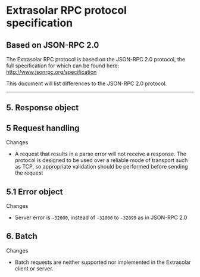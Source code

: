 
# Extrasolar RPC protocol specification

## Based on JSON-RPC 2.0

The Extrasolar RPC protocol is based on the JSON-RPC 2.0
protocol, the full specification for which can be found
here: <http://www.jsonrpc.org/specification>

This document will list differences to the JSON-RPC 2.0
protocol.

---

## 5. Response object

## 5 Request handling

Changes

- A request that results in a parse error will not receive a response. The
  protocol is designed to be used over a reliable mode of transport such as TCP,
  so appropriate validation should be performed before sending the request

## 5.1 Error object

Changes

- Server error is `-32000`, instead of `-32000` to `-32099` as in JSON-RPC 2.0



## 6. Batch

Changes

- Batch requests are neither supported nor implemented
  in the Extrasolar client or server.